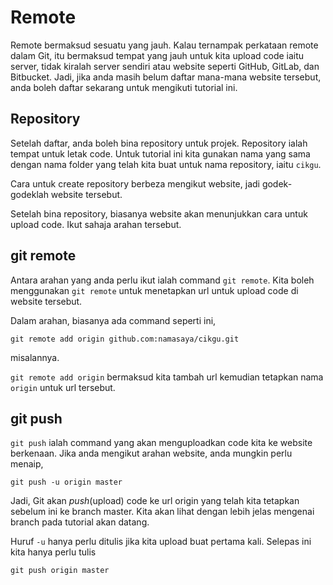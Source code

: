 # Remote

Remote bermaksud sesuatu yang jauh. Kalau ternampak perkataan remote dalam Git,
itu bermaksud tempat yang jauh untuk kita upload code iaitu server, tidak
kiralah server sendiri atau website seperti GitHub, GitLab, dan Bitbucket. Jadi,
jika anda masih belum daftar mana-mana website tersebut, anda boleh daftar
sekarang untuk mengikuti tutorial ini.

## Repository

Setelah daftar, anda boleh bina repository untuk projek. Repository ialah tempat
untuk letak code. Untuk tutorial ini kita gunakan nama yang sama dengan nama
folder yang telah kita buat untuk nama repository, iaitu `cikgu`.

Cara untuk create repository berbeza mengikut website, jadi godek-godeklah
website tersebut.

Setelah bina repository, biasanya website akan menunjukkan cara untuk upload
code. Ikut sahaja arahan tersebut.

## git remote

Antara arahan yang anda perlu ikut ialah command `git remote`. Kita boleh
menggunakan `git remote` untuk menetapkan url untuk upload code di website
tersebut.

Dalam arahan, biasanya ada command seperti ini,

```
git remote add origin github.com:namasaya/cikgu.git
```

misalannya.

`git remote add origin` bermaksud kita tambah url kemudian tetapkan nama
`origin` untuk url tersebut.

## git push

`git push` ialah command yang akan menguploadkan code kita ke website berkenaan. Jika anda mengikut arahan website, anda mungkin perlu menaip,

```
git push -u origin master
```

Jadi, Git akan *push*(upload) code ke url origin yang telah kita tetapkan
sebelum ini ke branch master. Kita akan lihat dengan lebih jelas mengenai branch
pada tutorial akan datang.

Huruf `-u` hanya perlu ditulis jika kita upload buat pertama kali. Selepas ini
kita hanya perlu tulis

```
git push origin master
```
